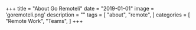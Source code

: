 +++
title = "About Go Remoteli"
date = "2019-01-01"
image = 'goremoteli.png'
description = ""
tags = [
    "about",
    "remote",
]
categories = [
    "Remote Work",
    "Teams",
]
+++

